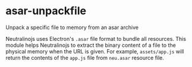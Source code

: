 # asar-unpackfile
Unpack a specific file to memory from an asar archive

Neutralinojs uses Electron's `.asar` file format to bundle all resources. This module helps Neutralinojs to extract the binary content of a file to the physical memory when the URL is given. For example, `assets/app.js` will return the contents of the `app.js` file from `neu.asar` resource file.
